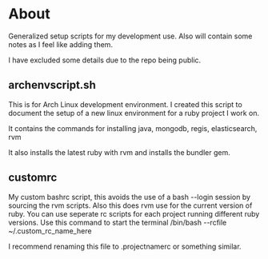 # About
Generalized setup scripts for my development use. Also will contain some notes as I feel like adding them.

I have excluded some details due to the repo being public.

## archenvscript.sh
This is for Arch Linux development environment.
I created this script to document the setup of a new linux environment for a ruby project I work on.

It contains the commands for installing java, mongodb, regis, elasticsearch, rvm

It also installs the latest ruby with rvm and installs the bundler gem.

## customrc

My custom bashrc script, this avoids the use of a bash --login session by sourcing the rvm scripts.
Also this does rvm use for the current version of ruby. You can use seperate rc scripts for each project running different ruby versions. Use this command to start the terminal /bin/bash --rcfile ~/.custom_rc_name_here

I recommend renaming this file to .projectnamerc or something similar.


